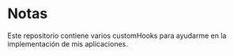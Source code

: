 # Notas

Este repositorio contiene varios customHooks para ayudarme en la implementación de mis aplicaciones.


